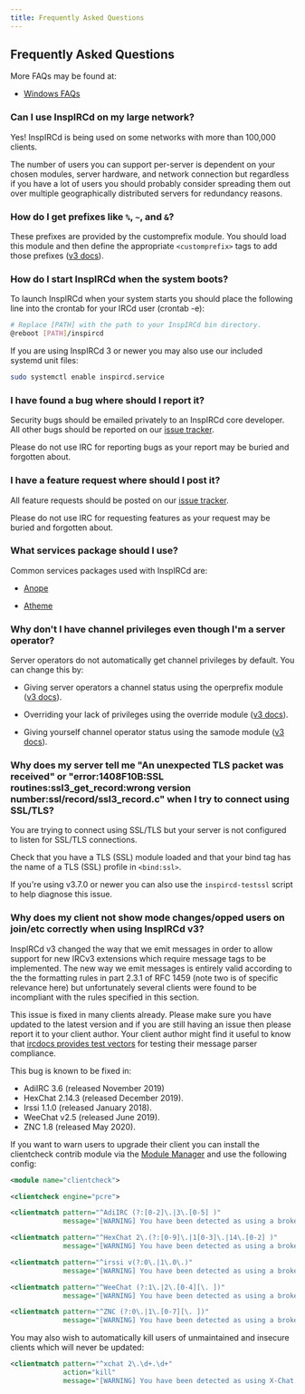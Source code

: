 ```yaml
---
title: Frequently Asked Questions
---
```


## Frequently Asked Questions

More FAQs may be found at:

- [Windows FAQs](/faq/windows)

### Can I use InspIRCd on my large network?

Yes! InspIRCd is being used on some networks with more than 100,000 clients.

The number of users you can support per-server is dependent on your chosen modules, server hardware, and network connection but regardless if you have a lot of users you should probably consider spreading them out over multiple geographically distributed servers for redundancy reasons.

### How do I get prefixes like `%`, `~`, and `&`?

These prefixes are provided by the customprefix module. You should load this module and then define the appropriate `<customprefix>` tags to add those prefixes ([v3 docs](/3/modules/customprefix)).

### How do I start InspIRCd when the system boots?

To launch InspIRCd when your system starts you should place the following line into the crontab for your IRCd user (crontab -e):

```sh
# Replace [PATH] with the path to your InspIRCd bin directory.
@reboot [PATH]/inspircd
```

If you are using InspIRCd 3 or newer you may also use our included systemd unit files:

```sh
sudo systemctl enable inspircd.service
```

### I have found a bug where should I report it?

Security bugs should be emailed privately to an InspIRCd core developer. All other bugs should be reported on our [issue tracker](https://github.com/inspircd/inspircd/issues).

Please do not use IRC for reporting bugs as your report may be buried and forgotten about.

### I have a feature request where should I post it?

All feature requests should be posted on our [issue tracker](https://github.com/inspircd/inspircd/issues).

Please do not use IRC for requesting features as your request may be buried and forgotten about.

### What services package should I use?

Common services packages used with InspIRCd are:

- [Anope](https://anope.org)

- [Atheme](https://atheme.github.io/atheme.html)

### Why don't I have channel privileges even though I'm a server operator?

Server operators do not automatically get channel privileges by default. You can change this by:

- Giving server operators a channel status using the operprefix module ([v3 docs](/3/modules/operprefix)).

- Overriding your lack of privileges using the override module ([v3 docs](/3/modules/override)).

- Giving yourself channel operator status using the samode module ([v3 docs](/3/modules/samode)).

### Why does my server tell me "An unexpected TLS packet was received" or "error:1408F10B:SSL routines:ssl3_get_record:wrong version number:ssl/record/ssl3_record.c" when I try to connect using SSL/TLS?

You are trying to connect using SSL/TLS but your server is not configured to listen for SSL/TLS connections.

Check that you have a TLS (SSL) module loaded and that your bind tag has the name of a TLS (SSL) profile in `<bind:ssl>`.

If you're using v3.7.0 or newer you can also use the `inspircd-testssl` script to help diagnose this issue.

### Why does my client not show mode changes/opped users on join/etc correctly when using InspIRCd v3?

InspIRCd v3 changed the way that we emit messages in order to allow support for new IRCv3 extensions which require message tags to be implemented. The new way we emit messages is entirely valid according to the the formatting rules in part 2.3.1 of RFC 1459 (note two is of specific relevance here) but unfortunately several clients were found to be incompliant with the rules specified in this section.

This issue is fixed in many clients already. Please make sure you have updated to the latest version and if you are still having an issue then please report it to your client author. Your client author might find it useful to know that [ircdocs provides test vectors](https://github.com/ircdocs/parser-tests) for testing their message parser compliance.

This bug is known to be fixed in:

- AdiIRC 3.6 (released November 2019)
- HexChat 2.14.3 (released December 2019).
- Irssi 1.1.0 (released January 2018).
- WeeChat v2.5 (released June 2019).
- ZNC 1.8 (released May 2020).

If you want to warn users to upgrade their client you can install the clientcheck contrib module via the [Module Manager](/3/module-manager) and use the following config:

```xml
<module name="clientcheck">

<clientcheck engine="pcre">

<clientmatch pattern="^AdiIRC (?:[0-2]\.|3\.[0-5] )"
             message="[WARNING] You have been detected as using a broken version of AdiIRC. This client may encounter problems on this server. Please upgrade to v3.6 or newer to fix this issue.">

<clientmatch pattern="^HexChat 2\.(?:[0-9]\.|1[0-3]\.|14\.[0-2] )"
             message="[WARNING] You have been detected as using a broken version of HexChat. This client may encounter problems on this server. Please upgrade to v2.14.3 or newer to fix this issue.">

<clientmatch pattern="^irssi v(?:0\.|1\.0\.)"
             message="[WARNING] You have been detected as using a broken version of Irssi. This client may encounter problems on this server. Please upgrade to v1.1.0 or newer to fix this issue.">

<clientmatch pattern="^WeeChat (?:1\.|2\.[0-4][\. ])"
             message="[WARNING] You have been detected as using a broken version of WeeChat. This client may encounter problems on this server. Please upgrade to v2.5.0 or newer to fix this issue.">

<clientmatch pattern="^ZNC (?:0\.|1\.[0-7][\. ])"
             message="[WARNING] You have been detected as using a broken version of ZNC. This bouncer may encounter problems on this server. Please upgrade to v1.8.0 or newer to fix this issue.">
```

You may also wish to automatically kill users of unmaintained and insecure clients which will never be updated:

```xml
<clientmatch pattern="^xchat 2\.\d+.\d+"
             action="kill"
             message="[WARNING] You have been detected as using X-Chat. This client is unmaintained and contains many serious compatibility and security issues. Please migrate to HexChat v2.14.3 or newer to fix this issue.">
```
